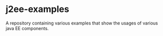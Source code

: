 # j2ee-examples
A repository containing various examples that show the usages of various java EE components.

